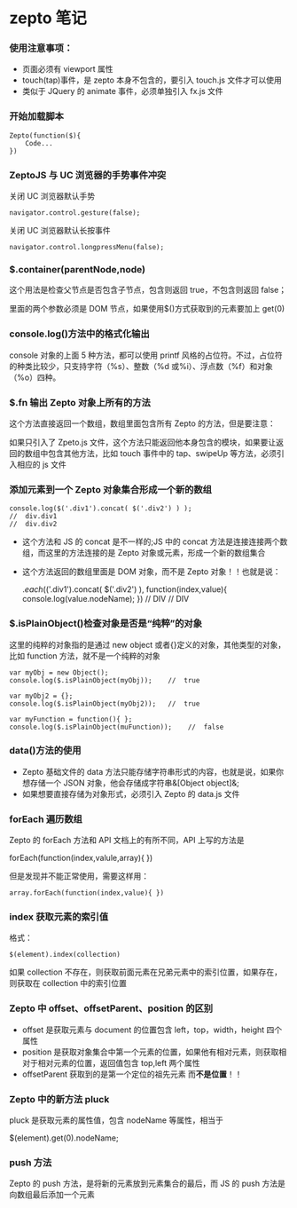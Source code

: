 # zepto 笔记

### 使用注意事项：

* 页面必须有 viewport 属性
* touch(tap)事件，是 zepto 本身不包含的，要引入 touch.js 文件才可以使用
* 类似于 JQuery 的 animate 事件，必须单独引入 fx.js 文件

### 开始加载脚本

```
Zepto(function($){
    Code...
})
```

### ZeptoJS 与 UC 浏览器的手势事件冲突

关闭 UC 浏览器默认手势

```
navigator.control.gesture(false);
```

关闭 UC 浏览器默认长按事件

```
navigator.control.longpressMenu(false);
```

### $.container(parentNode,node)

这个用法是检查父节点是否包含子节点，包含则返回 true，不包含则返回 false；

里面的两个参数必须是 DOM 节点，如果使用$()方式获取到的元素要加上 get(0)

### console.log()方法中的格式化输出

console 对象的上面 5 种方法，都可以使用 printf 风格的占位符。不过，占位符的种类比较少，只支持字符（%s）、整数（%d 或%i）、浮点数（%f）和对象（%o）四种。

### $.fn 输出 Zepto 对象上所有的方法

这个方法直接返回一个数组，数组里面包含所有 Zepto 的方法，但是要注意：

如果只引入了 Zpeto.js 文件，这个方法只能返回他本身包含的模块，如果要让返回的数组中包含其他方法，比如 touch 事件中的 tap、swipeUp 等方法，必须引入相应的 js 文件

### 添加元素到一个 Zepto 对象集合形成一个新的数组

    console.log($('.div1').concat( $('.div2') ) );
    //  div.div1
    //  div.div2

* 这个方法和 JS 的 concat 是不一样的;JS 中的 concat 方法是连接连接两个数组，而这里的方法连接的是 Zepto 对象或元素，形成一个新的数组集合
* 这个方法返回的数组里面是 DOM 对象，而不是 Zepto 对象！！也就是说：


    $.each($('.div1').concat( $('.div2') ), function(index,value){
        console.log(value.nodeName);
    })
    //  DIV
    //  DIV

### $.isPlainObject()检查对象是否是“纯粹”的对象

这里的纯粹的对象指的是通过 new object 或者{}定义的对象，其他类型的对象，比如 function 方法，就不是一个纯粹的对象

    var myObj = new Object();
    console.log($.isPlainObject(myObj));    //  true

    var myObj2 = {};
    console.log($.isPlainObject(myObj2));   //  true

    var myFunction = function(){ };
    console.log($.isPlainObject(muFunction));    //  false

### data()方法的使用

* Zepto 基础文件的 data 方法只能存储字符串形式的内容，也就是说，如果你想存储一个 JSON 对象，他会存储成字符串&[Object object]&;
* 如果想要直接存储为对象形式，必须引入 Zepto 的 data.js 文件

### forEach 遍历数组

Zepto 的 forEach 方法和 API 文档上的有所不同，API 上写的方法是

 forEach(function(index,valule,array){ })

但是发现并不能正常使用，需要这样用：

    array.forEach(function(index,value){ })

### index 获取元素的索引值

格式：

    $(element).index(collection)

如果 collection 不存在，则获取前面元素在兄弟元素中的索引位置，如果存在，则获取在 collection 中的索引位置

### Zepto 中 offset、offsetParent、position 的区别

* offset 是获取元素与 document 的位置包含 left，top，width，height 四个属性
* position 是获取对象集合中第一个元素的位置，如果他有相对元素，则获取相对于相对元素的位置，返回值包含 top,left 两个属性
* offsetParent 获取到的是第一个定位的祖先元素 而**不是位置**！！

### Zepto 中的新方法 pluck

pluck 是获取元素的属性值，包含 nodeName 等属性，相当于

 $(element).get(0).nodeName;

### push 方法

Zepto 的 push 方法，是将新的元素放到元素集合的最后，而 JS 的 push 方法是向数组最后添加一个元素
